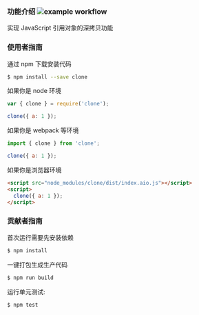 ### 功能介绍 ![example workflow](https://github.com/jslib-book/clone1/actions/workflows/ci.yml/badge.svg)

实现 JavaScript 引用对象的深拷贝功能

### 使用者指南

通过 npm 下载安装代码

```bash
$ npm install --save clone
```

如果你是 node 环境

```js
var { clone } = require('clone');

clone({ a: 1 });
```

如果你是 webpack 等环境

```js
import { clone } from 'clone';

clone({ a: 1 });
```

如果你是浏览器环境

```html
<script src="node_modules/clone/dist/index.aio.js"></script>
<script>
  clone({ a: 1 });
</script>
```

### 贡献者指南

首次运行需要先安装依赖

```bash
$ npm install
```

一键打包生成生产代码

```bash
$ npm run build
```

运行单元测试:

```bash
$ npm test
```
